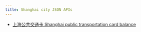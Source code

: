 ```yaml
---
title: Shanghai city JSON APIs
---
```


- [上海公共交通卡 Shanghai public transportation card balance](./metro.md)
